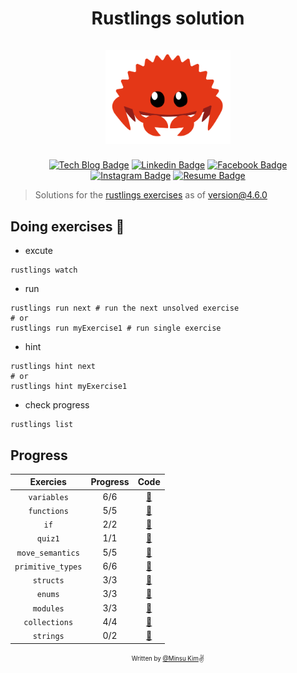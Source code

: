 <h1 align="center">
  <div>Rustlings solution</div><br>
  <img src="logo.png" alt="rust" width="200">
</h1>

<div align="center">

[![Tech Blog Badge](http://img.shields.io/badge/-Tech%20blog-000000?style=flat-square&logo=github&link=https://alstn2468.github.io/)](https://alstn2468.github.io/) [![Linkedin Badge](https://img.shields.io/badge/-LinkedIn-blue?style=flat-square&logo=Linkedin&logoColor=white&link=https://www.linkedin.com/in/minsu-kim-336289160/)](https://www.linkedin.com/in/minsu-kim-336289160/) [![Facebook Badge](https://img.shields.io/badge/Facebook-1877f2?style=flat-square&logo=facebook&logoColor=white&link=https://www.facebook.com/alstn2468)](https://www.facebook.com/alstn2468) [![Instagram Badge](https://img.shields.io/badge/Instagram-ff69b4?style=flat-square&logo=instagram&logoColor=white&link=https://www.instagram.com/minsu._.0102/)](https://www.instagram.com/minsu._.0102/) [![Resume Badge](https://img.shields.io/badge/Resume-663399?style=flat-square&logo=gatsby&logoColor=white&link=https://alstn2468.github.io/Gatsby_Resume/)](https://alstn2468.github.io/Gatsby_Resume/)

</div>

> Solutions for the [rustlings exercises](https://github.com/rust-lang/rustlings) as of version@4.6.0

## Doing exercises 🏃

- excute

```shell
rustlings watch
```

- run

```shell
rustlings run next # run the next unsolved exercise
# or
rustlings run myExercise1 # run single exercise
```

- hint

```shell
rustlings hint next
# or
rustlings hint myExercise1
```

- check progress

```shell
rustlings list
```

## Progress

| Exercies          | Progress  | Code                                                                                          |
| :---------------: | :-------: | :-------------------------------------------------------------------------------------------: |
| `variables`       | 6/6       | [:link:](https://github.com/alstn2468/rustlings-solution/tree/main/exercises/variables)       |
| `functions`       | 5/5       | [:link:](https://github.com/alstn2468/rustlings-solution/tree/main/exercises/functions)       |
| `if`              | 2/2       | [:link:](https://github.com/alstn2468/rustlings-solution/tree/main/exercises/if)              |
| `quiz1`           | 1/1       | [:link:](https://github.com/alstn2468/rustlings-solution/tree/main/exercises/quiz1.rs)        |
| `move_semantics`  | 5/5       | [:link:](https://github.com/alstn2468/rustlings-solution/tree/main/exercises/move_semantics)  |
| `primitive_types` | 6/6       | [:link:](https://github.com/alstn2468/rustlings-solution/tree/main/exercises/primitive_types) |
| `structs`         | 3/3       | [:link:](https://github.com/alstn2468/rustlings-solution/tree/main/exercises/structs)         |
| `enums`           | 3/3       | [:link:](https://github.com/alstn2468/rustlings-solution/tree/main/exercises/enums)           |
| `modules`         | 3/3       | [:link:](https://github.com/alstn2468/rustlings-solution/tree/main/exercises/modules)         |
| `collections`     | 4/4       | [:link:](https://github.com/alstn2468/rustlings-solution/tree/main/exercises/collections)     |
| `strings`         | 0/2       | [:link:](https://github.com/alstn2468/rustlings-solution/tree/main/exercises/strings)         |

<div align="center">

<sub><sup>Written by <a href="https://github.com/alstn2468">@Minsu Kim</a></sup></sub><small>✌</small>

</div>